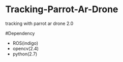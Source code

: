 # Tracking-Parrot-Ar-Drone
tracking with parrot ar drone 2.0

#Dependency
- ROS(indigo)
- opencv(2.4)
- python(2.7)
